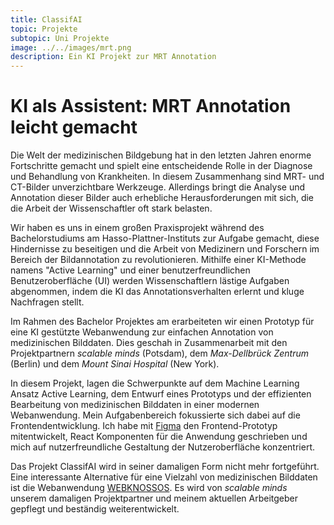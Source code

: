 ```yaml
---
title: ClassifAI
topic: Projekte
subtopic: Uni Projekte
image: ../../images/mrt.png
description: Ein KI Projekt zur MRT Annotation
---
```


# KI als Assistent: MRT Annotation leicht gemacht

Die Welt der medizinischen Bildgebung hat in den letzten Jahren enorme Fortschritte gemacht und spielt eine entscheidende Rolle in der Diagnose und Behandlung von Krankheiten. In diesem Zusammenhang sind MRT- und CT-Bilder unverzichtbare Werkzeuge. Allerdings bringt die Analyse und Annotation dieser Bilder auch erhebliche Herausforderungen mit sich, die die Arbeit der Wissenschaftler oft stark belasten.

Wir haben es uns in einem großen Praxisprojekt während des Bachelorstudiums am Hasso-Plattner-Instituts zur Aufgabe gemacht, diese Hindernisse zu beseitigen und die Arbeit von Medizinern und Forschern im Bereich der Bildannotation zu revolutionieren. Mithilfe einer KI-Methode namens "Active Learning" und einer benutzerfreundlichen Benutzeroberfläche (UI) werden Wissenschaftlern lästige Aufgaben abgenommen, indem die KI das Annotationsverhalten erlernt und kluge Nachfragen stellt.

Im Rahmen des Bachelor Projektes am erarbeiteten wir einen Prototyp für eine KI gestützte Webanwendung zur einfachen Annotation von medizinischen Bilddaten. Dies geschah in Zusammenarbeit mit den Projektpartnern *scalable minds* (Potsdam), dem *Max-Dellbrück Zentrum* (Berlin) und dem *Mount Sinai Hospital* (New York).

In diesem Projekt, lagen die Schwerpunkte auf dem Machine Learning Ansatz Active Learning, dem Entwurf eines Prototyps und der effizienten Bearbeitung von medizinischen Bilddaten in einer modernen Webanwendung. Mein Aufgabenbereich fokussierte sich dabei auf die Frontendentwicklung. Ich habe mit [Figma](https://www.figma.com/de/) den Frontend-Prototyp mitentwickelt, React Komponenten für die Anwendung geschrieben und mich auf nutzerfreundliche Gestaltung der Nutzeroberfläche konzentriert.

Das Projekt ClassifAI wird in seiner damaligen Form nicht mehr fortgeführt. Eine interessante Alternative für eine Vielzahl von medizinischen Bilddaten ist die Webanwendung [WEBKNOSSOS](https://www.webknossos.org). Es wird von *scalable minds* unserem damaligen Projektpartner und meinem aktuellen Arbeitgeber gepflegt und beständig weiterentwickelt.
